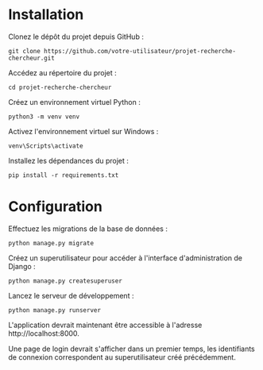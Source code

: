 # Installation

Clonez le dépôt du projet depuis GitHub :

    git clone https://github.com/votre-utilisateur/projet-recherche-chercheur.git

Accédez au répertoire du projet :

    cd projet-recherche-chercheur

Créez un environnement virtuel Python :

    python3 -m venv venv

Activez l'environnement virtuel sur Windows :

    venv\Scripts\activate


Installez les dépendances du projet :

    pip install -r requirements.txt

# Configuration

Effectuez les migrations de la base de données :

    python manage.py migrate

Créez un superutilisateur pour accéder à l'interface d'administration de Django :

    python manage.py createsuperuser

Lancez le serveur de développement :

    python manage.py runserver

L'application devrait maintenant être accessible à l'adresse http://localhost:8000.

Une page de login devrait s'afficher dans un premier temps, les identifiants de connexion correspondent au superutilisateur créé précédemment.
